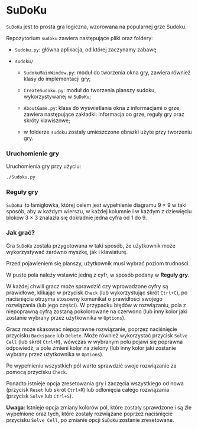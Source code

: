 # SuDoKu

`SuDoKu` jest to prosta gra logiczna, wzorowana na popularnej grze Sudoku.

Repozytorium `sudoku` zawiera następujące pliki oraz foldery:

* `Sudoku.py`: główna aplikacja, od której zaczynamy zabawę

* `sudoku/`

    * `SudokuMainWindow.py`: moduł do tworzenia okna gry, zawiera również klasy do implementacji gry;
  
    * `CreateSudoku.py`: moduł do tworzenia planszy sudoku, wykorzystywanej w `SuDoKu`;
  
    * `AboutGame.py`: klasa do wyświetlania okna z informacjami o grze, zawiera następujące zakładki:
  informacja oo grze, reguły gry oraz skróty klawiszowe;
  
    * w folderze `sudoku` zostały umieszczone obrazki użyte przy tworzeniu gry.
  
### Uruchomienie gry

Uruchomienia gry przy użyciu:

```
./Sudoku.py
```

### Reguły gry

`SuDoKu `to łamigłówka, której celem jest wypełnienie diagramu 9 × 9 w taki sposób, aby w każdym wierszu, w każdej kolumnie i w każdym z dziewięciu bloków 3 × 3 znalazła się dokładnie jedna cyfra od 1 do 9.

### Jak grać?

Gra `SuDoKu` została przygotowana w taki sposób, że użytkownik może wykorzystywać zarówno myszkę, jak i klawiaturę. 

Przed pojawieniem się planszy, użytkownik musi wybrać poziom trudności.

W puste pola należy wstawić jedną z cyfr, w sposób podany w **Reguły gry**. 

W każdej chwili gracz może sprawdzić czy wprowadzone cyfry są prawidłowe, klikając w przycisk `Check` (lub wykorzystując skrót `Ctrl+C`), po naciśnięciu otrzyma stosowny komunikat o prawidłości swojego rozwiązania (lub jego części). 
W przypadku błędów w rozwiązaniu, pola z niepoprawną cyfrą zostaną pokolorowane na czerwono (lub inny kolor jaki zostanie wybrany przez użytkownika w `Options`). 

Gracz może skasować niepoprawne rozwiązanie, poprzez naciśnięcie przycisku `Backspace` lub `Delete`. Może również wykorzystać przycisk `Solve Cell` (lub skrót `Ctrl+M`), wówczas w wybranym polu pojawi się poprawna odpowiedź, a pole zmieni kolor na zielony (lub inny kolor jaki zostanie wybrany przez użytkownika w `Options`).

Po wypełnieniu wszystkich pól warto sprawdzić swoje rozwiązanie za pomocą przycisku `Check`.

Ponadto istnieje opcja zresetowania gry i zaczęcia wszystkiego od nowa (przycisk `Reset` lub skrót `Ctrl+R`) lub odłonięcia całego rozwiązania (przycisk `Solve` lub `Ctrl+S`).

**Uwaga**: Istnieje opcja zmiany kolorów pól, które zostały sprawdzone i są źle wypełnione oraz tych, które zostały rozwiązane poprzez naciśnięcie przycisku `Solve Cell`, po zmianie opcji `SuDoKu` zostanie zresetowane.

